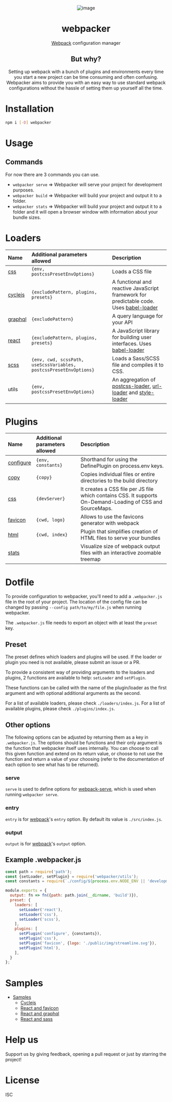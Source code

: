 <div align="center">

![image](https://hmp.me/bzzr)

# webpacker
[Webpack](https://github.com/webpack/webpack) configuration manager

## But why?
Setting up webpack with a bunch of plugins and environments every time you start a new project can be time consuming and often confusing. Webpacker aims to provide you with an easy way to use standard webpack configurations without the hassle of setting them up yourself all the time.

</div>

# Installation

```bash
npm i [-D] webpacker
```

# Usage

## Commands
For now there are 3 commands you can use.
- `webpacker serve` => Webpacker will serve your project for development purposes.
- `webpacker build` => Webpacker will build your project and output it to a folder.
- `webpacker stats` => Webpacker will build your project and output it to a folder and it will open a browser window with information about your bundle sizes.


# Loaders
|Name|Additional parameters allowed|Description|
|:--|:---|:---|
|[css][css-loader]|`{env, postcssPresetEnvOptions}`|Loads a CSS file|
|[cyclejs][cyclejs-loader]|`{excludePattern, plugins, presets}`|A functional and reactive JavaScript framework for predictable code. Uses [babel-loader][babel-loader]|
|[graphql][graphql-loader]|`{excludePattern}`|A query language for your API|
|[react][babel-loader]|`{excludePattern, plugins, presets}`|A JavaScript library for building user interfaces. Uses [babel-loader][babel-loader]|
|[scss][sass-loader]|`{env, cwd, scssPath, useScssVariables, postcssPresetEnvOptions}`|Loads a Sass/SCSS file and compiles it to CSS.|
|utils|`{env, postcssPresetEnvOptions}`|An aggregation of [postcss-loader][postcss-loader], [url-loader][url-loader] and [style-loader][style-loader]|

[babel-loader]: https://github.com/babel/babel-loader
[css-loader]: https://github.com/webpack-contrib/css-loader
[cyclejs-loader]: https://cycle.js.org/
[graphql-loader]: https://graphql.org/
[postcss-loader]: https://github.com/postcss/postcss-loader
[sass-loader]: https://github.com/webpack-contrib/sass-loader
[style-loader]: https://github.com/webpack-contrib/style-loader
[url-loader]: https://github.com/webpack-contrib/url-loader

# Plugins
|Name|Additional parameters allowed|Description|
|:--|:---|:---|
|[configure][environment-plugin]|`{env, constants}`|Shorthand for using the DefinePlugin on process.env keys.
|[copy][copy-webpack-plugin]|`{copy}`|Copies individual files or entire directories to the build directory|
|[css][mini-css-extract-plugin]|`{devServer}`|It creates a CSS file per JS file which contains CSS. It supports On-Demand-Loading of CSS and SourceMaps.|
|[favicon][favicons-webpack-plugin]|`{cwd, logo}`|Allows to use the favicons generator with webpack|
|[html][html-webpack-plugin]|`{cwd, index}`|Plugin that simplifies creation of HTML files to serve your bundles|
|[stats][webpack-bundle-analyzer]||Visualize size of webpack output files with an interactive zoomable treemap|


[copy-webpack-plugin]: https://github.com/webpack-contrib/copy-webpack-plugin
[environment-plugin]: https://webpack.js.org/plugins/environment-plugin/
[favicons-webpack-plugin]: https://github.com/jantimon/favicons-webpack-plugin
[html-webpack-plugin]: https://github.com/jantimon/html-webpack-plugin
[mini-css-extract-plugin]: https://github.com/webpack-contrib/mini-css-extract-plugin
[webpack-bundle-analyzer]: https://github.com/webpack-contrib/webpack-bundle-analyzer

[cyclejs-usage]: samples/cyclejs/
[react-favicon-usage]: samples/react-and-favicon/
[react-graphql-usage]: samples/react-and-graphql/
[react-sass-usage]: samples/react-and-sass/
[root-usage]: samples/

# Dotfile
To provide configuration to webpacker, you'll need to add a `.webpacker.js` file in the root of your project. The location of the config file can be changed by passing `--config path/to/my/file.js` when running webpacker.

The `.webpacker.js` file needs to export an object with at least the `preset` key.

## Preset
The preset defines which loaders and plugins will be used. If the loader or plugin you need is not available, please submit an issue or a PR.

To provide a consistent way of providing arguments to the loaders and plugins, 2 functions are available to help:
`setLoader` and `setPlugin`.

These functions can be called with the name of the plugin/loader as the first argument and with optional additional arguments as the second.

For a list of available loaders, please check `./loaders/index.js`.
For a list of available plugins, please check `./plugins/index.js`.

## Other options
The following options can be adjusted by returning them as a key in `.webpacker.js`. The options should be functions and their only argument is the function that webpacker itself uses internally. You can choose to call this given function and extend on its return value, or choose to not use the function and return a value of your choosing (refer to the documentation of each option to see what has to be returned).

### serve
`serve` is used to define options for [webpack-serve](https://github.com/webpack-contrib/webpack-serve), which is used when running `webpacker serve`.

### entry
`entry` is for [webpack](https://webpack.js.org/concepts/#entry)'s `entry` option. By default its value is `./src/index.js`.

### output
`output` is for [webpack](https://webpack.js.org/concepts/#output)'s `output` option.

## Example .webpacker.js

```js
const path = require('path');
const {setLoader, setPlugin} = require('webpacker/utils');
const constants = require(`./config/${process.env.NODE_ENV || 'development'}`);

module.exports = {
  output: fn => fn({path: path.join(__dirname, 'build')}),
  preset: {
    loaders: [
      setLoader('react'),
      setLoader('css'),
      setLoader('scss'),
    ],
    plugins: [
      setPlugin('configure', {constants}),
      setPlugin('css'),
      setPlugin('favicon', {logo: './public/img/streamline.svg'}),
      setPlugin('html'),
    ],
  }
};
```

# Samples

* [Samples][root-usage]
  * [Cyclejs][cyclejs-usage]
  * [React and favicon][react-favicon-usage]
  * [React and graphql][react-graphql-usage]
  * [React and sass][react-sass-usage]

# Help us
Support us by giving feedback, opening a pull request or just by starring the project!

# License
ISC
